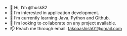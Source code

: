 - 👋 Hi, I’m @husk82
- 👀 I’m interested in application development.
- 🌱 I’m currently learning Java, Python and Github.
- 💞️ I’m looking to collaborate on any project available.
- 📫 Reach me through email: takoaashish01@gmail.com

<!---
husk82/husk82 is a ✨ special ✨ repository because its `README.md` (this file) appears on your GitHub profile.
You can click the Preview link to take a look at your changes.
--->
